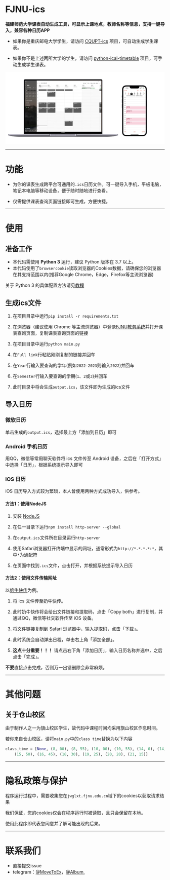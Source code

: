 # FJNU-ics

**福建师范大学课表自动生成工具，可显示上课地点，教师名称等信息，支持一键导入，兼容各种日历APP**

- 如果你是重庆邮电大学学生，请访问 [CQUPT-ics](https://github.com/qwqVictor/CQUPT-ics) 项目，可自动生成学生课表。

- 如果你不是上述两所大学的学生，请访问 [python-ical-timetable](https://github.com/junyilou/python-ical-timetable) 项目，可手动生成学生课表。

![](/doc/images/preview.png)


-------------------

# 功能

- 为你的课表生成跨平台可通用的`.ics`日历文件。可一键导入手机，平板电脑，笔记本电脑等移动设备，便于随时随地进行查看。

- 仅需提供课表查询页面链接即可生成，方便快捷。

--------------------

# 使用

## 准备工作

- 本代码需使用 **Python 3** 运行，建议 Python 版本在 3.7 以上。
- 本代码使用了`browsercookie`读取浏览器的Cookies数据，请确保您的浏览器在其支持范围以内(推荐Google Chrome，Edge，Firefox等主流浏览器)

关于 Python 3 的具体配置方法请见[教程](/doc/python_configuration.md)

## 生成ics文件

1. 在项目目录中运行`pip install -r requirements.txt`

2. 在浏览器（建议使用 Chrome 等主流浏览器）中登录[FJNU教务系统](https://jwglxt.fjnu.edu.cn/jwglxt/xtgl/login_slogin.html)并打开课表查询页面，复制课表查询页面的链接

3. 在项目目录中运行`python main.py`

4. 在`Full link`行粘贴刚刚复制的链接并回车

5. 在`Year`行输入要查询的学年(例如`2022-2023`则输入`2022`)并回车

6. 在`Semester`行输入要查询的学期(`1`、`2`或`3`)并回车

7. 此时目录中将会生成`output.ics`，该文件即为生成的ics文件

## 导入日历

### 微软日历

单击生成的`output.ics`，选择最上方「添加到日历」即可

### Android 手机日历

用QQ，微信等常用聊天软件将 ics 文件传至 Android 设备，之后在「打开方式」中选择「日历」，根据系统提示导入即可

### iOS 日历

iOS 日历导入方式较为繁琐，本人曾使用两种方式成功导入，供参考。

#### 方法1：使用NodeJS

1. 安装 [NodeJS](https://nodejs.org)

2. 在任一目录下运行`npm install http-server --global`

3. 在`output.ics`文件所在目录运行`http-server`

4. 使用Safari浏览器打开终端中显示的网址，通常形式为`http://*.*.*.*:*`，其中`*`为通配符

5. 在页面中找到`.ics`文件，点击打开，并根据系统提示导入日历

#### 方法2：使用文件传输网址

以[奶牛快传](https://cowtransfer.com/)为例。

1. 将 ics 文件传至奶牛快传。

2. 此时奶牛快传将会给出文件链接和提取码，点击「Copy both」进行复制，并通过QQ，微信等社交软件传至 iOS 设备。

3. 将文件链接复制到 Safari 浏览器中，输入提取码，点击「下载」。

4. 此时系统会自动弹出日程，单击右上角「添加全部」。

5. **这点十分重要！！！** 请点击右下角「添加日历」，输入日历名称并选中，之后点击「完成」。

**不要**直接点击完成，否则万一出错删除会非常麻烦。

------------------------------

# 其他问题

## 关于仓山校区

由于制作人之一为旗山校区学生，故代码中课程时间均采用旗山校区作息时间。

若你来自仓山校区，请将`main.py`中的`class time`替换为以下内容

```python
class_time = [None, (8, 00), (8, 55), (10, 00), (10, 55), (14, 0), (14, 55), 
	(15, 50), (16, 45), (18, 30), (19, 25), (20, 20), (21, 15)]
```

------------------------------

# 隐私政策与保护

程序运行过程中，需要收集您在`jwglxt.fjnu.edu.cn`域下的cookies以获取请求结果  

我们保证，您的cookies仅会在程序运行时被读取，且只会保留在本地。

使用此程序即代表您同意并了解可能出现的后果。

------------------------------

# 联系我们

- 直接提交issue
- telegram：[@MoveToEx](https://t.me/MoveToEx)，[@Album.](https://t.me/album921)


